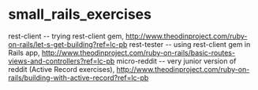 # small_rails_exercises
rest-client -- trying rest-client gem, http://www.theodinproject.com/ruby-on-rails/let-s-get-building?ref=lc-pb
rest-tester -- using rest-client gem in Rails app, http://www.theodinproject.com/ruby-on-rails/basic-routes-views-and-controllers?ref=lc-pb
micro-reddit -- very junior version of reddit (Active Record exercises), http://www.theodinproject.com/ruby-on-rails/building-with-active-record?ref=lc-pb
